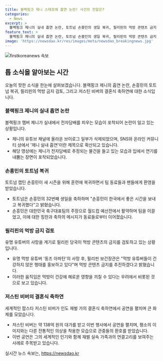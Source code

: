 ```yaml
---
title: 블랙핑크 제니 스태프에 흡연 논란! 사건의 전말은?
categories:
  - News
excerpt: >
  블랙핑크 제니의 실내 흡연 논란, 토트넘 손흥민의 생일 복귀, 필리핀의 먹방 콘텐츠 금지 검토, 저스틴 비버의 138억원 결혼식 축하연 출연 소식으로 뜨거운 화제다. 블랙핑크 제니의 화제는 SNS와 온라인 커뮤니티 상에서 제니 실내 흡연이란 제목으로 확산되고 있는데, 이에 대한 관심과 논란이 커지고 있다. 토트넘의 손흥민은 생일에 훈련장으로 복귀하며 팀 동료들과 함께 환영을 받았고, 필리핀에서는 유명 유튜버의 사망을 계기로 먹방 콘텐츠 금지를 검토하는 움직임이 나타나고 있다. 또한, 저스틴 비버는 138억 원을 받고 인도 재벌 결혼식 축하연에서 축가를 불렀다는 소식이 전해졌다.
feature_text: >
  블랙핑크 제니의 실내 흡연 논란, 토트넘 손흥민의 생일 복귀, 필리핀의 먹방 콘텐츠 금지 검토, 저스틴 비버의 138억원 결혼식 축하연 출연 소식으로 뜨거운 화제다. 블랙핑크 제니의 화제는 SNS와 온라인 커뮤니티 상에서 제니 실내 흡연이란 제목으로 확산되고 있는데, 이에 대한 관심과 논란이 커지고 있다. 토트넘의 손흥민은 생일에 훈련장으로 복귀하며 팀 동료들과 함께 환영을 받았고, 필리핀에서는 유명 유튜버의 사망을 계기로 먹방 콘텐츠 금지를 검토하는 움직임이 나타나고 있다. 또한, 저스틴 비버는 138억 원을 받고 인도 재벌 결혼식 축하연에서 축가를 불렀다는 소식이 전해졌다.
image: 'https://newsdao.kr/res/images/meta/newsdao_breakingnews.jpg'
---
```


<p><img src="https://newsdao.kr/res/images/meta/newsdao_breakingnews.jpg" alt="firstkoreanews 속보" /></p>

<h2 data-ke-size="size26">톱 소식을 알아보는 시간</h2>

<p data-ke-size="size16">오늘의 핫한 소식을 한눈에 살펴보겠습니다. 블랙핑크 제니의 흡연 논란, 손흥민의 토트넘 복귀, 필리핀의 먹방 금지 검토, 그리고 저스틴 비버의 결혼식 축하연에 대한 소식입니다.</p>

<h3>블랙핑크 제니의 실내 흡연 논란</h3>

<p data-ke-size="size16">블랙핑크 멤버 제니가 실내에서 전자담배를 피우는 모습이 포착되어 논란이 일고 있는 상황입니다.</p>

<ul>
    <li>제니의 유튜브 채널에 올라온 브이로그 일부가 삭제되었으며, SNS와 온라인 커뮤니티 상에서 '제니 실내 흡연'이란 제목으로 확산되고 있습니다.</li>
    <li>해당 영상에는 제니가 전자담배로 추정되는 물건을 들고 있는 모습과 입에서 연기를 내뿜는 장면이 포착되었습니다.</li>
</ul>

<h3>손흥민의 토트넘 복귀</h3>

<p data-ke-size="size16">토트넘 캡틴 손흥민이 새 시즌을 위해 훈련에 복귀하면서 팀 동료들과 팬들에게 환영을 받았습니다.</p>

<ul>
    <li>토트넘은 손흥민의 32번째 생일을 축하하며 "손흥민이 한국에서 좋은 시간을 보내고 복귀했다"고 밝혔습니다.</li>
    <li>손흥민은 대한민국 축구대표팀의 주장으로 월드컵 예선전에서 활약하며 팀을 이끌었고, 이에 대한 칭찬과 축하의 메시지가 동료들로부터 이어졌습니다.</li>
</ul>

<h3>필리핀의 먹방 금지 검토</h3>

<p data-ke-size="size16">유명 유튜버의 사망을 계기로 필리핀 당국이 먹방 콘텐츠의 금지를 검토하고 있는 상황입니다.</p>

<ul>
    <li>유명 먹방 유튜버 '동즈 아파탄'의 사망 후, 필리핀 보건장관은 "먹방 유튜버들이 건강하지 않은 행태를 홍보하고 있다"며 먹방 콘텐츠 금지를 추진하겠다고 밝혔습니다.</li>
    <li>이러한 움직임은 먹방이 건강에 해로운 영향을 끼칠 수 있다는 우려에서 비롯된 것으로 보고 있습니다.</li>
</ul>

<h3>저스틴 비버의 결혼식 축하연</h3>

<p data-ke-size="size16">세계적인 팝스타 저스틴 비버가 인도 재벌 가의 결혼식 축하연에서 공연을 펼치며 큰 화제를 모았습니다.</p>

<ul>
    <li>저스틴 비버는 약 138억 원의 대가를 받고 이번 행사에서 공연을 펼치며, 평소의 이미지와는 다른 전통적인 의상을 착용한 모습으로 관중들의 환호를 받았습니다.</li>
    <li>이번 공연은 그의 세계적인 인기와 함께 재벌 실속 가족과의 연결고리를 보여주는 사례로 주목받고 있습니다.</li>
</ul>
실시간 뉴스 속보는, <a href="https://newsdao.kr" rel="dofollow">https://newsdao.kr</a>


